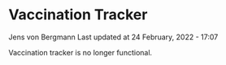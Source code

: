 Vaccination Tracker
================
Jens von Bergmann
Last updated at 24 February, 2022 - 17:07

Vaccination tracker is no longer functional.
